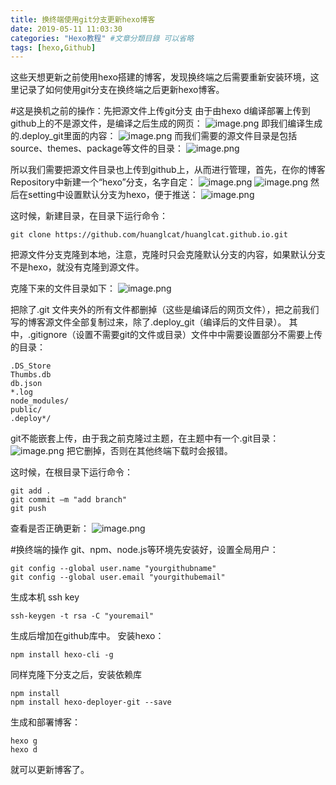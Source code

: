 ```yaml
---
title: 换终端使用git分支更新hexo博客
date: 2019-05-11 11:03:30
categories: "Hexo教程" #文章分類目錄 可以省略
tags: [hexo,Github]
---
```

这些天想更新之前使用hexo搭建的博客，发现换终端之后需要重新安装环境，这里记录了如何使用git分支在换终端之后更新hexo博客。
<!--more-->

#这是换机之前的操作：先把源文件上传git分支
由于由hexo d编译部署上传到github上的不是源文件，是编译之后生成的网页：
![image.png](https://upload-images.jianshu.io/upload_images/15009210-64a8316913f3612a.png?imageMogr2/auto-orient/strip%7CimageView2/2/w/1240)
即我们编译生成的.deploy_git里面的内容：
![image.png](https://upload-images.jianshu.io/upload_images/15009210-d822d05bf391522a.png?imageMogr2/auto-orient/strip%7CimageView2/2/w/1240)
而我们需要的源文件目录是包括source、themes、package等文件的目录：
![image.png](https://upload-images.jianshu.io/upload_images/15009210-97d35e5abb2366ca.png?imageMogr2/auto-orient/strip%7CimageView2/2/w/1240)

所以我们需要把源文件目录也上传到github上，从而进行管理，首先，在你的博客Repository中新建一个“hexo”分支，名字自定：
![image.png](https://upload-images.jianshu.io/upload_images/15009210-73fa6a0aba6818d1.png?imageMogr2/auto-orient/strip%7CimageView2/2/w/1240)
![image.png](https://upload-images.jianshu.io/upload_images/15009210-d44e709587a66f26.png?imageMogr2/auto-orient/strip%7CimageView2/2/w/1240)
然后在setting中设置默认分支为hexo，便于推送：
![image.png](https://upload-images.jianshu.io/upload_images/15009210-5ac791400129a7b4.png?imageMogr2/auto-orient/strip%7CimageView2/2/w/1240)

这时候，新建目录，在目录下运行命令：
```
git clone https://github.com/huanglcat/huanglcat.github.io.git
```
把源文件分支克隆到本地，注意，克隆时只会克隆默认分支的内容，如果默认分支不是hexo，就没有克隆到源文件。

克隆下来的文件目录如下：
![image.png](https://upload-images.jianshu.io/upload_images/15009210-cc7c8a5b91f5cc22.png?imageMogr2/auto-orient/strip%7CimageView2/2/w/1240)

把除了.git 文件夹外的所有文件都删掉（这些是编译后的网页文件），把之前我们写的博客源文件全部复制过来，除了.deploy_git（编译后的文件目录）。
其中，.gitignore（设置不需要git的文件或目录）文件中中需要设置部分不需要上传的目录：

```
.DS_Store
Thumbs.db
db.json
*.log
node_modules/
public/
.deploy*/
```
git不能嵌套上传，由于我之前克隆过主题，在主题中有一个.git目录：
![image.png](https://upload-images.jianshu.io/upload_images/15009210-2bfe43b0cd582e8b.png?imageMogr2/auto-orient/strip%7CimageView2/2/w/1240)
把它删掉，否则在其他终端下载时会报错。

这时候，在根目录下运行命令：
```
git add .
git commit –m "add branch"
git push 
```
查看是否正确更新：
![image.png](https://upload-images.jianshu.io/upload_images/15009210-8533eb8f85b4e5cc.png?imageMogr2/auto-orient/strip%7CimageView2/2/w/1240)

#换终端的操作
git、npm、node.js等环境先安装好，设置全局用户：
```
git config --global user.name "yourgithubname"
git config --global user.email "yourgithubemail"
```
生成本机 ssh key
```
ssh-keygen -t rsa -C "youremail"
```
生成后增加在github库中。
安装hexo：
```
npm install hexo-cli -g
```
同样克隆下分支之后，安装依赖库
```
npm install
npm install hexo-deployer-git --save
```
生成和部署博客：
```
hexo g
hexo d
```
就可以更新博客了。